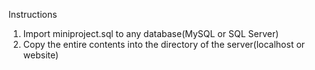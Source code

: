 Instructions
1. Import miniproject.sql to any database(MySQL or SQL Server)
2. Copy the entire contents into the directory of the server(localhost or website)
